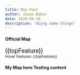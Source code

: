 ```yaml
---
title: Map Post
author: Jason Baker
date: 2020-04-10
description: "doing some things"
---
```


<div>
<h4 class="">Official Map</h4>
<v-map @loadMap="loadMap" @hoverFeatures="updateHoverFeatures"></v-map>
<div style="font-family: Roboto; font-size: 20px;" ref="popup">{{topFeature}}</div>
<sub v-show="topFeature">Hover Features: {{topFeature}}</sub>
<div>
<h4>My Map here Testing content</h4>
</div>
</div>

<script lang="ts">
import { Popup } from 'mapbox-gl'

import { scaleQuantile } from 'd3'
import { Map, Popup as MapPopup } from 'mapbox-gl'

export default {
    data: () => ({
    hoverFeatures: [],
    popup: {},
    m: {},
    hoverPoint: {}
    }),
    methods: {
        updateHoverFeatures: function(features) {
            this.hoverFeatures = features
        },
        loadMap: function(map){
             this.m = map
             this.m.on('load', e=>{
                const popup = this.$data.popup = new MapPopup({offset: 10})
                popup.addTo(this.m)
                popup.setDOMContent(this.$refs.popup)
                this.m.on('mousemove', ({point, lngLat})=>{
                    debugger
                    popup.setLngLat(lngLat)
                    popup.addTo(this.m)
                })
                // this.m.setZoom(3)
             })
        }
    },
    computed: {
        topFeature: function() {
            const features = this.hoverFeatures
            return features.length ? features[0].properties.NAMELSAD : null
        }
    },
    mounted(){
    }
}
</script>

<style scoped>
#mymap{
    display: flex;
    height: 600px;
    width: 100%;
}
</style>
